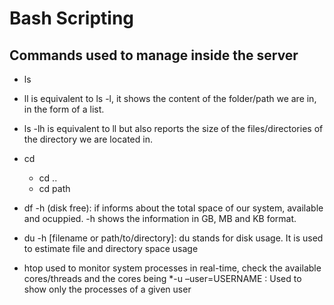 # Bash Scripting

## Commands used to manage inside the server

* ls
* ll is equivalent to ls -l, it shows the content of the folder/path we are in, in the form of a list.
* ls -lh is equivalent to ll but also reports the size of the files/directories of the directory we are located in.
* cd
    * cd ..
    * cd path

* df -h (disk free): if informs about the total space of our system, available and ocuppied. -h shows the information in GB, MB and KB format.
* du -h [filename or path/to/directory]: du stands for disk usage. It is used to estimate file and directory space usage
* htop used to monitor system processes in real-time, check the available cores/threads and the cores being 
    *-u –user=USERNAME : Used to show only the processes of a given user